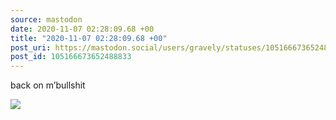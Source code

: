 ```yaml
---
source: mastodon
date: 2020-11-07 02:28:09.68 +00
title: "2020-11-07 02:28:09.68 +00"
post_uri: https://mastodon.social/users/gravely/statuses/105166673652488833
post_id: 105166673652488833
---
```

back on m’bullshit


![](/images/105166673609986902.jpg)

